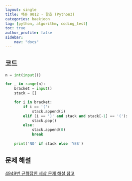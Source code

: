 ```yaml
---
layout: single
title: 백준 9012 - 괄호 (Python3)
categories: baekjoon
tag: [python, algorithm, coding_test]
toc: true 
author_profile: false
sidebar:
    nav: "docs"
---
```


## 코드

```python
n = int(input())

for _ in range(n):
    bracket = input()
    stack = []

    for i in bracket:
        if i == '(':
            stack.append(i)
        elif (i == ')' and stack and stack[-1] == '('):
            stack.pop()
        else:
            stack.append(0)
            break
    
    print('NO' if stack else 'YES')
```

## 문제 해설

[4949번 균형잡힌 세상 문제 해설 참고](https://yangwon-park.github.io/baekjoon/baekjoon4949/)
